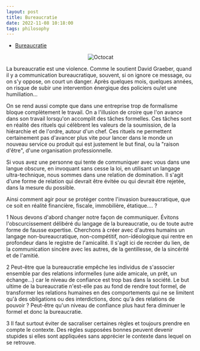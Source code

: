 ```yaml
---
layout: post
title: Bureaucratie
date: 2022-11-08 10:18:00
tags: philosophy
---
```


- [Bureaucratie](https://www.amazon.com/Bureaucratie/dp/2330076142)

<span style="display:block;text-align:center">![Octocat]({{site.baseurl}}/assets/img/bureaucratie.jpg)</span>

La bureaucratie est une violence. Comme le soutient David Graeber, quand il y a communication bureaucratique, souvent, si on ignore ce message, ou on s'y oppose, on court un danger. Après quelques mois, quelques années, on risque de subir une intervention énergique des policiers ou/et une humiliation...

On se rend aussi compte que dans une entreprise trop de formalisme bloque complètement le travail. On a l'illusion de croire que l'on avance dans son travail lorsqu'on accomplit des tâches formelles. Ces tâches sont en réalité des rituels qui célèbrent les valeurs de la soumission, de la hiérarchie et de l'ordre, autour d'un chef. Ces rituels ne permettent certainement pas d'avancer plus vite pour lancer dans le monde un nouveau service ou produit qui est justement le but final, ou la "raison d'être", d'une organisation professionnelle.

Si vous avez une personne qui tente de communiquer avec vous dans une langue obscure, en invoquant sans cesse la loi, en utilisant un langage ultra-technique, nous sommes dans une relation de domination. Il s'agit d'une forme de relation qui devrait être évitée ou qui devrait être rejetée, dans la mesure du possible.

Ainsi comment agir pour se protéger contre l'invasion bureaucratique, que ce soit en réalité financière, fiscale, immobilière, étatique.... ?

1 Nous devons d'abord changer notre façon de communiquer. Évitons l'obscurcissement délibéré du langage de la bureaucratie, ou de toute autre forme de fausse expertise. Cherchons à créer avec d'autres humains un langage non-bureaucratique, non-compétitif, non-idéologique qui rentre en profondeur dans le registre de l'amicalité. Il s'agit ici de recréer du lien, de la communication sincère avec les autres, de la gentillesse, de la sincérité et de l'amitié.

2 Peut-être que la bureaucratie empêche les individus de s'associer ensemble par des relations informelles (une aide amicale, un prêt, un échange...) car le niveau de confiance est trop bas dans la société. Le but ultime de la bureaucratie n'est-elle pas au fond de rendre tout formel, de transformer les relations humaines en des comportements qui ne se limitent qu'à des obligations ou des interdictions, donc qu'à des relations de pouvoir ? Peut-être qu'un niveau de confiance plus haut fera diminuer le formel et donc la bureaucratie.

3 Il faut surtout éviter de sacraliser certaines règles et toujours prendre en compte le contexte. Des règles supposées bonnes peuvent devenir stupides si elles sont appliquées sans apprécier le contexte dans lequel on se retrouve.
